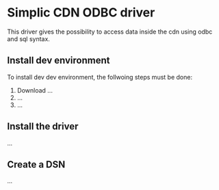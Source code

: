 Simplic CDN ODBC driver
===

This driver gives the possibility to access data inside the cdn using odbc and sql syntax.

## Install dev environment

To install dev dev environment, the follwoing steps must be done:

1. Download ...
2. ...
3. ...

## Install the driver

...

## Create a DSN

...

